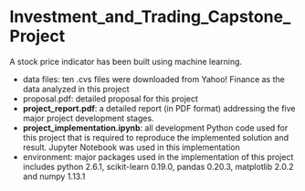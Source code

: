 # Investment_and_Trading_Capstone_Project
A stock price indicator has been built using machine learning.
- data files: ten .cvs files were downloaded from Yahoo! Finance as the data analyzed in this project 
- proposal.pdf: detailed proposal for this project
- **project_report.pdf**: a detailed report (in PDF format) addressing the five major project development stages. 
- **project_implementation.ipynb**: all development Python code used for this project that is required to reproduce the implemented solution and result. Jupyter Notebook was used in this implementation
- environment: major packages used in the implementation of this project includes python 2.6.1, scikit-learn 0.19.0, pandas 0.20.3, matplotlib 2.0.2 and numpy 1.13.1
